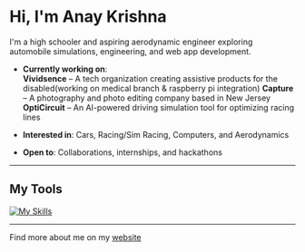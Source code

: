 # Hi, I'm Anay Krishna

I'm a high schooler and aspiring aerodynamic engineer exploring automobile simulations, engineering, and web app development.

- **Currently working on**:  
  **Vividsence** – A tech organization creating assistive products for the disabled(working on medical branch & raspberry pi integration)
  **Capture** – A photography and photo editing company based in New Jersey  
  **OptiCircuit** – An AI-powered driving simulation tool for optimizing racing lines

- **Interested in**: Cars, Racing/Sim Racing, Computers, and Aerodynamics  
- **Open to**: Collaborations, internships, and hackathons

---

## My Tools

[![My Skills](https://skillicons.dev/icons?i=js,html,css,arduino,java)](https://skillicons.dev)

---

Find more about me on my [website](https://anaykr15hn4.github.io/Mypage/)
